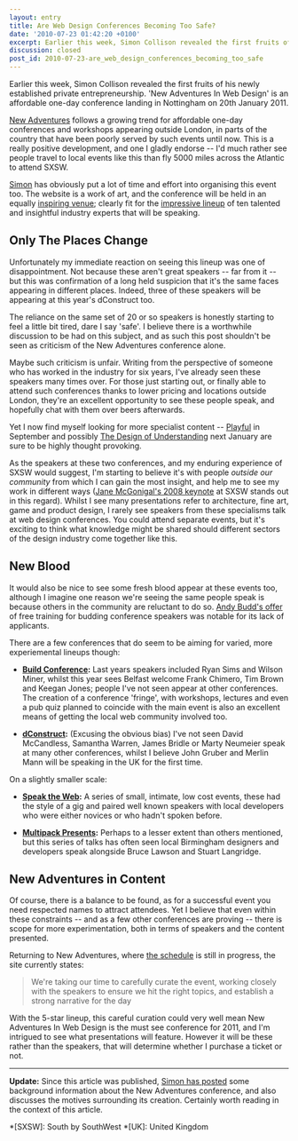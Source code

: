 ```yaml
---
layout: entry
title: Are Web Design Conferences Becoming Too Safe?
date: '2010-07-23 01:42:20 +0100'
excerpt: Earlier this week, Simon Collison revealed the first fruits of his newly established private entrepreneurship. 'New Adventures In Web Design' is an affordable one-day conference landing in Nottingham on 20th January 2011.
discussion: closed
post_id: 2010-07-23-are_web_design_conferences_becoming_too_safe
---
```

Earlier this week, Simon Collison revealed the first fruits of his newly established private entrepreneurship. 'New Adventures In Web Design' is an affordable one-day conference landing in Nottingham on 20th January 2011.

[New Adventures][1] follows a growing trend for affordable one-day conferences and workshops appearing outside London, in parts of the country that have been poorly served by such events until now. This is a really positive development, and one I gladly endorse -- I'd much rather see people travel to local events like this than fly 5000 miles across the Atlantic to attend SXSW.

[Simon][2] has obviously put a lot of time and effort into organising this event too. The website is a work of art, and the conference will be held in an equally [inspiring venue][3]; clearly fit for the [impressive lineup][4] of ten talented and insightful industry experts that will be speaking.

## Only The Places Change
Unfortunately my immediate reaction on seeing this lineup was one of disappointment. Not because these aren't great speakers -- far from it -- but this was confirmation of a long held suspicion that it's the same faces appearing in different places. Indeed, three of these speakers will be appearing at this year's dConstruct too.

The reliance on the same set of 20 or so speakers is honestly starting to feel a little bit tired, dare I say 'safe'. I believe there is a worthwhile discussion to be had on this subject, and as such this post shouldn't be seen as criticism of the New Adventures conference alone.

Maybe such criticism is unfair. Writing from the perspective of someone who has worked in the industry for six years, I've already seen these speakers many times over. For those just starting out, or finally able to attend such conferences thanks to lower pricing and locations outside London, they're an excellent opportunity to see these people speak, and hopefully chat with them over beers afterwards.

Yet I now find myself looking for more specialist content -- [Playful][5] in September and possibly [The Design of Understanding][6] next January are sure to be highly thought provoking.

As the speakers at these two conferences, and my enduring experience of SXSW would suggest, I'm starting to believe it's with people *outside our community* from which I can gain the most insight, and help me to see my work in different ways ([Jane McGonigal's 2008 keynote][7] at SXSW stands out in this regard). Whilst I see many presentations refer to architecture, fine art, game and product design, I rarely see speakers from these specialisms talk at web design conferences. You could attend separate events, but it's exciting to think what knowledge might be shared should different sectors of the design industry come together like this.

## New Blood
It would also be nice to see some fresh blood appear at these events too, although I imagine one reason we're seeing the same people speak is because others in the community are reluctant to do so. [Andy Budd's offer][8] of free training for budding conference speakers was notable for its lack of applicants.

There are a few conferences that do seem to be aiming for varied, more experiemental lineups though:

* **[Build Conference][9]:** Last years speakers included Ryan Sims and Wilson Miner, whilst this year sees Belfast welcome Frank Chimero, Tim Brown and Keegan Jones; people I've not seen appear at other conferences. The creation of a conference 'fringe', with workshops, lectures and even a pub quiz planned to coincide with the main event is also an excellent means of getting the local web community involved too.

* **[dConstruct][10]:** (Excusing the obvious bias) I've not seen David McCandless, Samantha Warren, James Bridle or Marty Neumeier speak at many other conferences, whilst I believe John Gruber and Merlin Mann will be speaking in the UK for the first time.

On a slightly smaller scale:

* **[Speak the Web][11]:** A series of small, intimate, low cost events, these had the style of a gig and paired well known speakers with local developers who were either novices or who hadn't spoken before.

* **[Multipack Presents][12]:** Perhaps to a lesser extent than others mentioned, but this series of talks has often seen local Birmingham designers and developers speak alongside Bruce Lawson and Stuart Langridge.

## New Adventures in Content

Of course, there is a balance to be found, as for a successful event you need respected names to attract attendees. Yet I believe that even within these constraints -- and as a few other conferences are proving -- there is scope for more experimentation, both in terms of speakers and the content presented.

Returning to New Adventures, where [the schedule][13] is still in progress, the site currently states:

> We're taking our time to carefully curate the event, working closely with the speakers to ensure we hit the right topics, and establish a strong narrative for the day

With the 5-star lineup, this careful curation could very well mean New Adventures In Web Design is the must see conference for 2011, and I'm intrigued to see what presentations will feature. However it will be these rather than the speakers, that will determine whether I purchase a ticket or not.

* * *

**Update:** Since this article was published, [Simon has posted][14] some background information about the New Adventures conference, and also discusses the motives surrounding its creation. Certainly worth reading in the context of this article.

[1]: http://newadventuresconf.com/
[2]: http://colly.com/
[3]: http://newadventuresconf.com/location/
[4]: http://newadventuresconf.com/speakers/
[5]: http://www.thisisplayful.com/
[6]: http://www.thedesignofunderstanding.com/
[7]: http://www.nowpublic.com/culture/nowpublic-sxsw2008-jane-mcgonigal-arg-designer-keynote
[8]: http://www.andybudd.com/archives/2010/02/clearleft_offer/
[9]: http://buildconf.com/
[10]: http://2010.dconstruct.org/
[11]: http://speaktheweb.org/
[12]: http://multipack.co.uk/presents/
[13]: http://newadventuresconf.com/schedule/
[14]: http://colly.com/comments/new_adventures_in_web_design/

*[SXSW]: South by SouthWest
*[UK]: United Kingdom